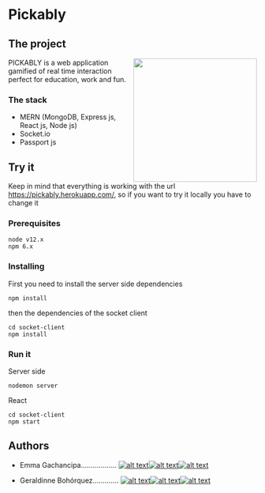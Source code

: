 # Pickably

## The project

<p>
<img height="250" src="https://i.imgur.com/WPGxbgM.png" align="right" >
</p>

PICKABLY is a web application gamified of real time interaction perfect for education, work and fun.

### The stack
   - MERN (MongoDB, Express js, React js, Node js)
   - Socket.io
   - Passport js


## Try it
Keep in mind that everything is working with the url https://pickably.herokuapp.com/, so if you want to try it locally you have to change it

### Prerequisites
```
node v12.x
npm 6.x
```
### Installing

First you need to install the server side dependencies
```
npm install
```

then the dependencies of the socket client
```
cd socket-client
npm install
```

### Run it

Server side
```
nodemon server
```

React
```
cd socket-client
npm start
```

## Authors

-   Emma Gachancipa..................
[![alt text][1.1]][1][![alt text][3.1]][3][![alt text][4.1]][4]

-   Geraldinne Bohórquez.............
[![alt text][1.1]][5][![alt text][3.1]][7][![alt text][8.1]][8]

[1.1]: http://i.imgur.com/tXSoThF.png (Twitter)
[3.1]: http://i.imgur.com/0o48UoR.png (Github)
[4.1]: https://i.imgur.com/TJRr1iY.png (Linked[in])
[5.1]: http://i.imgur.com/tXSoThF.png (Twitter)
[7.1]: http://i.imgur.com/0o48UoR.png (Github)
[8.1]: https://i.imgur.com/TJRr1iY.png (Linked[in])

[1]: http://www.twitter.com/emm_coded
[3]: https://www.github.com/julgachancipa
[4]: https://www.linkedin.com/in/emma-juliana-gachancipa-castelblanco-4b3667188
[5]: https://twitter.com/geraldinnebohr
[7]: http://www.github.com/geraldinnebohr
[8]: https://www.linkedin.com/in/geraldinnebohr
